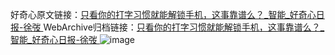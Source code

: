 好奇心原文链接：[只看你的打字习惯就能解锁手机，这事靠谱么？_智能_好奇心日报-徐弢 ](https://www.qdaily.com/articles/10256.html)
WebArchive归档链接：[只看你的打字习惯就能解锁手机，这事靠谱么？_智能_好奇心日报-徐弢 ](http://web.archive.org/web/20160622093154/http://www.qdaily.com/articles/10256.html)
![image](http://ww3.sinaimg.cn/large/007d5XDply1g3vvrn7objj30u02zt4qp)